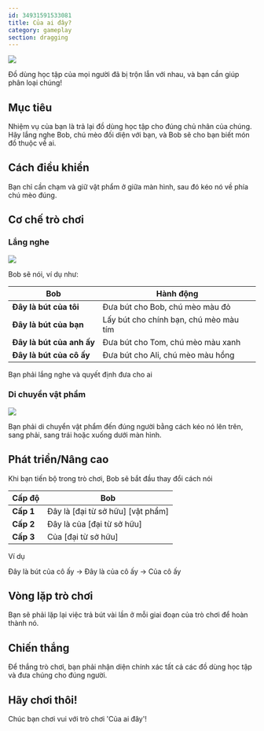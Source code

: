 ```yaml
---
id: 34931591533081
title: Của ai đây?
category: gameplay
section: dragging
---
```

![](https://help.studycat.com/hc/article_attachments/34966103260825)

Đồ dùng học tập của mọi người đã bị trộn lẫn với nhau, và bạn cần giúp phân loại chúng!

## Mục tiêu

Nhiệm vụ của bạn là trả lại đồ dùng học tập cho đúng chủ nhân của chúng. Hãy lắng nghe Bob, chú mèo đối diện với bạn, và Bob sẽ cho bạn biết món đồ thuộc về ai.

## Cách điều khiển

Bạn chỉ cần chạm và giữ vật phẩm ở giữa màn hình, sau đó kéo nó về phía chú mèo đúng.

## Cơ chế trò chơi

### Lắng nghe

![](https://help.studycat.com/hc/article_attachments/34966103283609)

Bob sẽ nói, ví dụ như:

| Bob | Hành động |
| --- | --- |
| **Đây&nbsp;là&nbsp;bút&nbsp;của&nbsp;tôi** | Đưa bút cho Bob, chú mèo màu đỏ |
| **Đây&nbsp;là&nbsp;bút&nbsp;của&nbsp;bạn** | Lấy bút cho chính bạn, chú mèo màu tím |
| **Đây&nbsp;là&nbsp;bút&nbsp;của&nbsp;anh&nbsp;ấy** | Đưa bút cho Tom, chú mèo màu xanh |
| **Đây&nbsp;là&nbsp;bút&nbsp;của&nbsp;cô&nbsp;ấy** | Đưa bút cho Ali, chú mèo màu hồng |

Bạn phải lắng nghe và quyết định đưa cho ai

### Di chuyển vật phẩm

![](https://help.studycat.com/hc/article_attachments/34966668424601)

Bạn phải di chuyển vật phẩm đến đúng người bằng cách kéo nó lên trên, sang phải, sang trái hoặc xuống dưới màn hình.

## Phát triển/Nâng cao

Khi bạn tiến bộ trong trò chơi, Bob sẽ bắt đầu thay đổi cách nói

| Cấp độ | Bob |
| --- | --- |
| **Cấp&nbsp;1** | Đây là [đại từ sở hữu] [vật phẩm] |
| **Cấp&nbsp;2** | Đây là của [đại từ sở hữu] |
| **Cấp&nbsp;3** | Của [đại từ sở hữu] |

Ví dụ

Đây là bút của cô ấy -> Đây là của cô ấy -> Của cô ấy

## Vòng lặp trò chơi

Bạn sẽ phải lặp lại việc trả bút vài lần ở mỗi giai đoạn của trò chơi để hoàn thành nó.

## Chiến thắng

Để thắng trò chơi, bạn phải nhận diện chính xác tất cả các đồ dùng học tập và đưa chúng cho đúng người.

## Hãy chơi thôi!

Chúc bạn chơi vui với trò chơi 'Của ai đây'!

